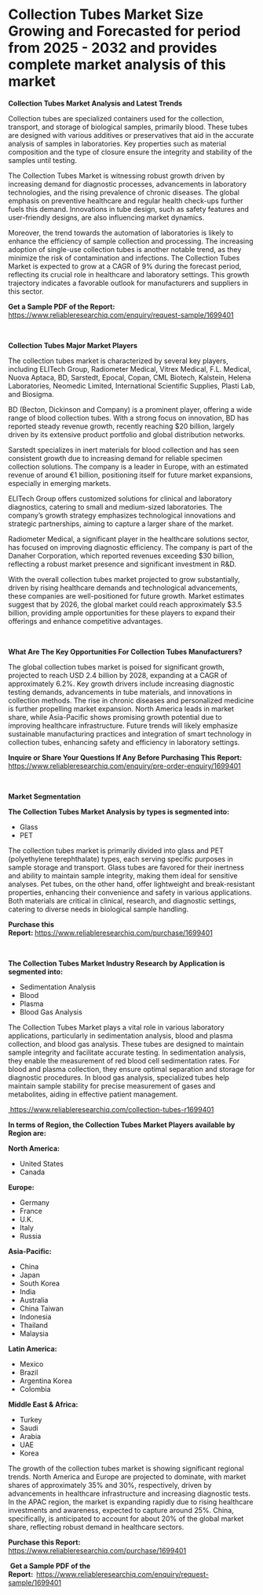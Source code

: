 <p><h1>Collection Tubes Market Size Growing and Forecasted for period from 2025 - 2032 and provides complete market analysis of this market</h1></p><p><strong>Collection Tubes Market Analysis and Latest Trends</strong></p>
<p><p>Collection tubes are specialized containers used for the collection, transport, and storage of biological samples, primarily blood. These tubes are designed with various additives or preservatives that aid in the accurate analysis of samples in laboratories. Key properties such as material composition and the type of closure ensure the integrity and stability of the samples until testing.</p><p>The Collection Tubes Market is witnessing robust growth driven by increasing demand for diagnostic processes, advancements in laboratory technologies, and the rising prevalence of chronic diseases. The global emphasis on preventive healthcare and regular health check-ups further fuels this demand. Innovations in tube design, such as safety features and user-friendly designs, are also influencing market dynamics.</p><p>Moreover, the trend towards the automation of laboratories is likely to enhance the efficiency of sample collection and processing. The increasing adoption of single-use collection tubes is another notable trend, as they minimize the risk of contamination and infections. The Collection Tubes Market is expected to grow at a CAGR of 9% during the forecast period, reflecting its crucial role in healthcare and laboratory settings. This growth trajectory indicates a favorable outlook for manufacturers and suppliers in this sector.</p></p>
<p><strong>Get a Sample PDF of the Report:&nbsp;</strong> <a href="https://www.reliableresearchiq.com/enquiry/request-sample/1699401?utm_campaign=1870&utm_medium=2&utm_source=Github&utm_content=ia&utm_term=13042025&utm_id=collection-tubes">https://www.reliableresearchiq.com/enquiry/request-sample/1699401</a></p>
<p>&nbsp;</p>
<p><strong>Collection Tubes Major Market Players</strong></p>
<p><p>The collection tubes market is characterized by several key players, including ELITech Group, Radiometer Medical, Vitrex Medical, F.L. Medical, Nuova Aptaca, BD, Sarstedt, Epocal, Copan, CML Biotech, Kalstein, Helena Laboratories, Neomedic Limited, International Scientific Supplies, Plasti Lab, and Biosigma. </p><p>BD (Becton, Dickinson and Company) is a prominent player, offering a wide range of blood collection tubes. With a strong focus on innovation, BD has reported steady revenue growth, recently reaching $20 billion, largely driven by its extensive product portfolio and global distribution networks. </p><p>Sarstedt specializes in inert materials for blood collection and has seen consistent growth due to increasing demand for reliable specimen collection solutions. The company is a leader in Europe, with an estimated revenue of around €1 billion, positioning itself for future market expansions, especially in emerging markets. </p><p>ELITech Group offers customized solutions for clinical and laboratory diagnostics, catering to small and medium-sized laboratories. The company’s growth strategy emphasizes technological innovations and strategic partnerships, aiming to capture a larger share of the market.</p><p>Radiometer Medical, a significant player in the healthcare solutions sector, has focused on improving diagnostic efficiency. The company is part of the Danaher Corporation, which reported revenues exceeding $30 billion, reflecting a robust market presence and significant investment in R&D.</p><p>With the overall collection tubes market projected to grow substantially, driven by rising healthcare demands and technological advancements, these companies are well-positioned for future growth. Market estimates suggest that by 2026, the global market could reach approximately $3.5 billion, providing ample opportunities for these players to expand their offerings and enhance competitive advantages.</p></p>
<p>&nbsp;</p>
<p><strong>What Are The Key Opportunities For Collection Tubes Manufacturers?</strong></p>
<p><p>The global collection tubes market is poised for significant growth, projected to reach USD 2.4 billion by 2028, expanding at a CAGR of approximately 6.2%. Key growth drivers include increasing diagnostic testing demands, advancements in tube materials, and innovations in collection methods. The rise in chronic diseases and personalized medicine is further propelling market expansion. North America leads in market share, while Asia-Pacific shows promising growth potential due to improving healthcare infrastructure. Future trends will likely emphasize sustainable manufacturing practices and integration of smart technology in collection tubes, enhancing safety and efficiency in laboratory settings.</p></p>
<p><strong>Inquire or Share Your Questions If Any Before Purchasing This Report:</strong> <a href="https://www.reliableresearchiq.com/enquiry/pre-order-enquiry/1699401?utm_campaign=1870&utm_medium=2&utm_source=Github&utm_content=ia&utm_term=13042025&utm_id=collection-tubes">https://www.reliableresearchiq.com/enquiry/pre-order-enquiry/1699401</a></p>
<p>&nbsp;</p>
<p><strong>Market Segmentation</strong></p>
<p><strong>The Collection Tubes Market Analysis by types is segmented into:</strong></p>
<p><ul><li>Glass</li><li>PET</li></ul></p>
<p><p>The collection tubes market is primarily divided into glass and PET (polyethylene terephthalate) types, each serving specific purposes in sample storage and transport. Glass tubes are favored for their inertness and ability to maintain sample integrity, making them ideal for sensitive analyses. Pet tubes, on the other hand, offer lightweight and break-resistant properties, enhancing their convenience and safety in various applications. Both materials are critical in clinical, research, and diagnostic settings, catering to diverse needs in biological sample handling.</p></p>
<p><strong>Purchase this Report:&nbsp;</strong><a href="https://www.reliableresearchiq.com/purchase/1699401?utm_campaign=1870&utm_medium=2&utm_source=Github&utm_content=ia&utm_term=13042025&utm_id=collection-tubes">https://www.reliableresearchiq.com/purchase/1699401</a></p>
<p>&nbsp;</p>
<p><strong>The Collection Tubes Market Industry Research by Application is segmented into:</strong></p>
<p><ul><li>Sedimentation Analysis</li><li>Blood</li><li>Plasma</li><li>Blood Gas Analysis</li></ul></p>
<p><p>The Collection Tubes Market plays a vital role in various laboratory applications, particularly in sedimentation analysis, blood and plasma collection, and blood gas analysis. These tubes are designed to maintain sample integrity and facilitate accurate testing. In sedimentation analysis, they enable the measurement of red blood cell sedimentation rates. For blood and plasma collection, they ensure optimal separation and storage for diagnostic procedures. In blood gas analysis, specialized tubes help maintain sample stability for precise measurement of gases and metabolites, aiding in effective patient management.</p></p>
<p><a href="https://www.reliableresearchiq.com/collection-tubes-r1699401?utm_campaign=1870&utm_medium=2&utm_source=Github&utm_content=ia&utm_term=13042025&utm_id=collection-tubes">&nbsp;https://www.reliableresearchiq.com/collection-tubes-r1699401</a></p>
<p><strong>In terms of Region, the Collection Tubes Market Players available by Region are:</strong></p>
<p>
    <p> <strong> North America: </strong>
        <ul>
            <li>United States</li>
            <li>Canada</li>
        </ul>
        </p> 
    <p> <strong> Europe: </strong>
        <ul>
            <li>Germany</li>
            <li>France</li>
            <li>U.K.</li>
            <li>Italy</li>
            <li>Russia</li>
        </ul>
        </p> 
    <p> <strong> Asia-Pacific: </strong>
        <ul>
            <li>China</li>
            <li>Japan</li>
            <li>South Korea</li>
            <li>India</li>
            <li>Australia</li>
            <li>China Taiwan</li>
            <li>Indonesia</li>
            <li>Thailand</li>
            <li>Malaysia</li>
        </ul>
        </p> 
    <p> <strong> Latin America: </strong>
        <ul>
            <li>Mexico</li>
            <li>Brazil</li>
            <li>Argentina Korea</li>
            <li>Colombia</li>
        </ul>
        </p> 
    <p> <strong> Middle East & Africa: </strong>
        <ul>
            <li>Turkey</li>
            <li>Saudi</li>
            <li>Arabia</li>
            <li>UAE</li>
            <li>Korea</li>
        </ul>
    </p>
    </p>
<p><p>The growth of the collection tubes market is showing significant regional trends. North America and Europe are projected to dominate, with market shares of approximately 35% and 30%, respectively, driven by advancements in healthcare infrastructure and increasing diagnostic tests. In the APAC region, the market is expanding rapidly due to rising healthcare investments and awareness, expected to capture around 25%. China, specifically, is anticipated to account for about 20% of the global market share, reflecting robust demand in healthcare sectors.</p></p>
<p><strong>Purchase this Report: </strong><a href="https://www.reliableresearchiq.com/purchase/1699401?utm_campaign=1870&utm_medium=2&utm_source=Github&utm_content=ia&utm_term=13042025&utm_id=collection-tubes">https://www.reliableresearchiq.com/purchase/1699401</a></p>
<p>&nbsp;<strong>Get a Sample PDF of the Report:&nbsp;&nbsp;</strong><a href="https://www.reliableresearchiq.com/enquiry/request-sample/1699401?utm_campaign=1870&utm_medium=2&utm_source=Github&utm_content=ia&utm_term=13042025&utm_id=collection-tubes">https://www.reliableresearchiq.com/enquiry/request-sample/1699401</a></p>
<p><strong></strong></p>
<p><p></p><p></p><p></p></p>